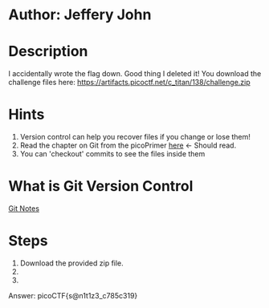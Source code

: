 # Author: Jeffery John

# Description
I accidentally wrote the flag down. Good thing I deleted it! You download the challenge files here: https://artifacts.picoctf.net/c_titan/138/challenge.zip

# Hints
1.  Version control can help you recover files if you change or lose them!
2.  Read the chapter on Git from the picoPrimer [here](https://primer.picoctf.org/#_git_version_control) <- Should read.
3.  You can 'checkout' commits to see the files inside them

# What is Git Version Control
[Git Notes](Notes/Git/git_version_control_writeup.md)

# Steps
1. Download the provided zip file.
2. 
3. 

Answer: picoCTF{s@n1t1z3_c785c319}
